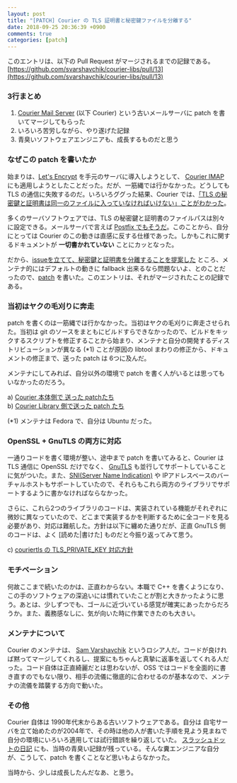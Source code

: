 ```yaml
---
layout: post
title: "[PATCH] Courier の TLS 証明書と秘密鍵ファイルを分離する"
date: 2018-09-25 20:36:39 +0900
comments: true
categories: [patch]
---
```


このエントリは、以下の Pull Request がマージされるまでの記録である。  
[https://github.com/svarshavchik/courier-libs/pull/13](https://github.com/svarshavchik/courier-libs/pull/13)

### 3行まとめ

1) [Courier Mail Server](http://www.courier-mta.org/) (以下 Courier) という古いメールサーバに patch を書いてマージしてもらった  
2) いろいろ苦労しながら、やり遂げた記録  
3) 青臭いソフトウェアエンジニアも、成長するものだと思う

### なぜこの patch を書いたか

始まりは、[Let's Encrypt](https://letsencrypt.org/) を手元のサーバに導入しようとして、 [Courier IMAP](http://www.courier-mta.org/imap/) にも適用しようとしたことだった。だが、一筋縄では行かなかった。どうしても TLS の通信に失敗するのだ。いろいろググった結果、Courier では、[「TLS の秘密鍵と証明書は同一のファイルに入っていなければいけない」ことがわかった](https://yeri.be/postfix-courier-letsencrypt)。

多くのサーバソフトウェアでは、TLS の秘密鍵と証明書のファイルパスは別々に設定できる。メールサーバで言えば [Postfix でもそうだ](http://www.postfix.org/postconf.5.html#smtp_tls_key_file)。このことから、自分にとっては Courier のこの動きは直感に反する仕様であった。しかもこれに関するドキュメントが **一切書かれていない** ことにカッとなった。

だから、[issueを立てて、秘密鍵と証明書を分離することを提案した](https://github.com/svarshavchik/courier/issues/10) ところ、メンテナ的にはデフォルトの動きに fallback 出来るなら問題ないよ、とのことだったので、[patch](https://github.com/svarshavchik/courier-libs/pull/13) を書いた。このエントリは、それがマージされたことの記録である。

### 当初はヤクの毛刈りに奔走

patch を書くのは一筋縄では行かなかった。当初はヤクの毛刈りに奔走させられた。当初は git のソースをまともにビルドすらできなかったので、ビルドをキックするスクリプトを修正することから始まり、メンテナと自分の開発するディストリビューションが異なる (\*1) ことが原因の libtool まわりの修正から、ドキュメントの修正まで、送った patch は 6つに及んだ。

メンテナにしてみれば、自分以外の環境で patch を書く人がいるとは思ってもいなかったのだろう。  

a) [Courier 本体側で 送った patchたち](https://github.com/svarshavchik/courier/pulls?q=is%3Apr+is%3Aclosed+author%3Amumumu)  
b) [Courier Library 側で送った patch たち](https://github.com/svarshavchik/courier-libs/pulls?q=is%3Apr+is%3Aclosed+author%3Amumumu)  

(\*1) メンテナは Fedora で、自分は Ubuntu だった。

### OpenSSL + GnuTLS の両方に対応

一通りコードを書く環境が整い、途中まで patch を書いてみると、Courier は TLS 通信に OpenSSL だけでなく、 [GnuTLS](https://www.gnutls.org/) も並行してサポートしていることに気がついた。また、[SNI(Server Name Indication)](https://tools.ietf.org/rfc/rfc6066.txt) や IPアドレスベースのバーチャルホストもサポートしていたので、それらもこれら両方のライブラリでサポートするように書かなければならなかった。

さらに、これら2つのライブラリのコードは、実装されている機能がそれぞれに微妙に異なっていたので、どこまで実装するかを判断するために全コードを見る必要があり、対応は難航した。方針は以下に纏めた通りだが、正直 GnuTLS 側のコードは、よく [読めた|書けた] ものだと今振り返ってみて思う。

c) [couriertls の TLS_PRIVATE_KEY 対応方針](https://gist.github.com/mumumu/650461670436c52a74b06e04725f78ab)

### モチベーション

何故ここまで続いたのかは、正直わからない。本職で C++ を書くようになり、この手のソフトウェアの深追いには慣れていたことが割と大きかったように思う。あとは、少しずつでも、ゴールに近づいている感覚が確実にあったからだろうか。また、義務感なしに、気が向いた時に作業できたのも大きい。

### メンテナについて

Courier のメンテナは、 [Sam Varshavchik](https://www.linkedin.com/in/cplusplusguru) というロシア人だ。コードが良ければ黙ってマージしてくれるし、提案にもちゃんと真摯に返事を返してくれる人だった。コード自体は正直綺麗だとは思わないが、OSS ではコードを全面的に書き直すのでもない限り、相手の流儀に徹底的に合わせるのが基本なので、メンテナの流儀を踏襲する方向で動いた。

### その他

Courier 自体は 1990年代末からある古いソフトウェアである。自分は 自宅サーバを立て始めたのが2004年で、その時は他の人が書いた手順を見よう見まねで自分の環境にいろいろ適用しては試行錯誤を繰り返していた。 [スラッシュドットの日記](https://srad.jp/~mumumu/journal/184844/) にも、当時の青臭い記録が残っている。そんな糞エンジニアな自分が、こうして、patch を書くことなど思いもよらなかった。

当時から、少しは成長したんだなあ、と思う。
